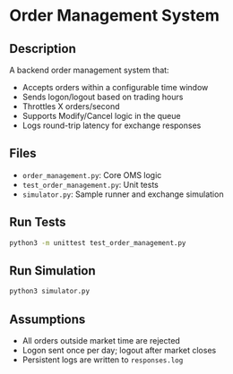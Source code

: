 
# Order Management System

## Description
A backend order management system that:
- Accepts orders within a configurable time window
- Sends logon/logout based on trading hours
- Throttles X orders/second
- Supports Modify/Cancel logic in the queue
- Logs round-trip latency for exchange responses

## Files
- `order_management.py`: Core OMS logic
- `test_order_management.py`: Unit tests
- `simulator.py`: Sample runner and exchange simulation

## Run Tests
```bash
python3 -m unittest test_order_management.py
```

## Run Simulation
```bash
python3 simulator.py
```

## Assumptions
- All orders outside market time are rejected
- Logon sent once per day; logout after market closes
- Persistent logs are written to `responses.log`

